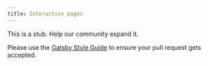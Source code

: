 ```yaml
---
title: Interactive pages
---
```


This is a stub. Help our community expand it.

Please use the [Gatsby Style Guide](/docs/gatsby-style-guide/) to ensure your
pull request gets accepted.
